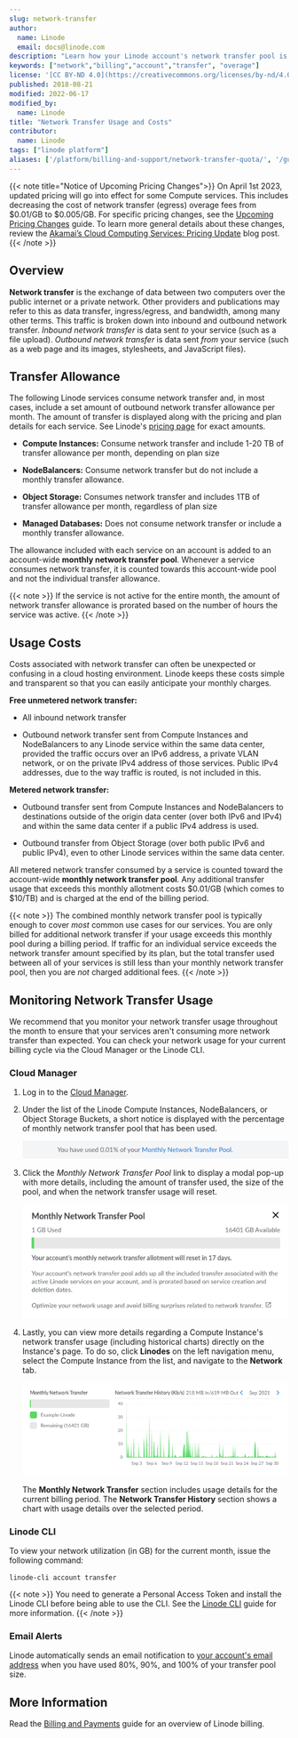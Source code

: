 ```yaml
---
slug: network-transfer
author:
  name: Linode
  email: docs@linode.com
description: "Learn how your Linode account's network transfer pool is calculated and billed."
keywords: ["network","billing","account","transfer", "overage"]
license: '[CC BY-ND 4.0](https://creativecommons.org/licenses/by-nd/4.0)'
published: 2018-08-21
modified: 2022-06-17
modified_by:
  name: Linode
title: "Network Transfer Usage and Costs"
contributor:
  name: Linode
tags: ["linode platform"]
aliases: ['/platform/billing-and-support/network-transfer-quota/', '/guides/network-transfer-quota/']
---
```


{{< note title="Notice of Upcoming Pricing Changes">}}
On April 1st 2023, updated pricing will go into effect for some Compute services. This includes decreasing the cost of network transfer (egress) overage fees from $0.01/GB to $0.005/GB. For specific pricing changes, see the [Upcoming Pricing Changes](/docs/products/compute/compute-instances/guides/upcoming-pricing-changes-april-2023/) guide. To learn more general details about these changes, review the [Akamai’s Cloud Computing Services: Pricing Update](https://www.linode.com/blog/linode/akamai_cloud_computing_price_update/) blog post.
{{< /note >}}

## Overview

**Network transfer** is the exchange of data between two computers over the public internet or a private network. Other providers and publications may refer to this as data transfer, ingress/egress, and bandwidth, among many other terms. This traffic is broken down into inbound and outbound network transfer. *Inbound network transfer* is data sent *to* your service (such as a file upload). *Outbound network transfer* is data sent *from* your service (such as a web page and its images, stylesheets, and JavaScript files).

## Transfer Allowance

The following Linode services consume network transfer and, in most cases, include a set amount of outbound network transfer allowance per month. The amount of transfer is displayed along with the pricing and plan details for each service. See Linode's [pricing page](https://www.linode.com/pricing) for exact amounts.

- **Compute Instances:** Consume network transfer and include 1-20 TB of transfer allowance per month, depending on plan size

- **NodeBalancers:** Consume network transfer but do not include a monthly transfer allowance.

- **Object Storage:** Consumes network transfer and includes 1TB of transfer allowance per month, regardless of plan size

- **Managed Databases:** Does not consume network transfer or include a monthly transfer allowance.

The allowance included with each service on an account is added to an account-wide **monthly network transfer pool**. Whenever a service consumes network transfer, it is counted towards this account-wide pool and not the individual transfer allowance.

{{< note >}}
If the service is not active for the entire month, the amount of network transfer allowance is prorated based on the number of hours the service was active.
{{< /note >}}

## Usage Costs

Costs associated with network transfer can often be unexpected or confusing in a cloud hosting environment. Linode keeps these costs simple and transparent so that you can easily anticipate your monthly charges.

**Free unmetered network transfer:**

- All inbound network transfer

- Outbound network transfer sent from Compute Instances and NodeBalancers to any Linode service within the same data center, provided the traffic occurs over an IPv6 address, a private VLAN network, or on the private IPv4 address of those services. Public IPv4 addresses, due to the way traffic is routed, is not included in this.

**Metered network transfer:**

- Outbound transfer sent from Compute Instances and NodeBalancers to destinations outside of the origin data center (over both IPv6 and IPv4) and within the same data center if a public IPv4 address is used.

- Outbound transfer from Object Storage (over both public IPv6 and public IPv4), even to other Linode services within the same data center.

All metered network transfer consumed by a service is counted toward the account-wide **monthly network transfer pool**. Any additional transfer usage that exceeds this monthly allotment costs $0.01/GB (which comes to $10/TB) and is charged at the end of the billing period.

{{< note >}}
The combined monthly network transfer pool is typically enough to cover *most* common use cases for our services. You are only billed for additional network transfer if your usage exceeds this monthly pool during a billing period. If traffic for an individual service exceeds the network transfer amount specified by its plan, but the total transfer used between all of your services is still less than your monthly network transfer pool, then you are *not* charged additional fees.
{{< /note >}}

## Monitoring Network Transfer Usage

We recommend that you monitor your network transfer usage throughout the month to ensure that your services aren't consuming more network transfer than expected. You can check your network usage for your current billing cycle via the Cloud Manager or the Linode CLI.

### Cloud Manager

1. Log in to the [Cloud Manager](https://cloud.linode.com).

1. Under the list of the Linode Compute Instances, NodeBalancers, or Object Storage Buckets, a short notice is displayed with the percentage of monthly network transfer pool that has been used.

    ![Screenshot of Monthly Network Transfer Pool Percentage Used](cloud-manager-network-transfer-notice.png)

1. Click the *Monthly Network Transfer Pool* link to display a modal pop-up with more details, including the amount of transfer used, the size of the pool, and when the network transfer usage will reset.

    ![Screenshot of Monthly Network Transfer Pool Overview](cloud-manager-monthly-network-transfer-pool.png)

1. Lastly, you can view more details regarding a Compute Instance's network transfer usage (including historical charts) directly on the Instance's page. To do so, click **Linodes** on the left navigation menu, select the Compute Instance from the list, and navigate to the **Network** tab.

    ![Screenshot of a Compute Instance's Monthly Network Transfer Usage](cloud-manage-compute-network-transfer-usage.png)

    The **Monthly Network Transfer** section includes usage details for the current billing period. The **Network Transfer History** section shows a chart with usage details over the selected period.

### Linode CLI

To view your network utilization (in GB) for the current month, issue the following command:

```command
linode-cli account transfer
```

{{< note >}}
You need to generate a Personal Access Token and install the Linode CLI before being able to use the CLI. See the [Linode CLI](/docs/products/tools/cli/get-started/) guide for more information.
{{< /note >}}

### Email Alerts

Linode automatically sends an email notification to [your account's email address](/docs/products/platform/accounts/guides/change-user-email/) when you have used 80%, 90%, and 100% of your transfer pool size.

## More Information

Read the [Billing and Payments](/docs/products/platform/billing/) guide for an overview of Linode billing.